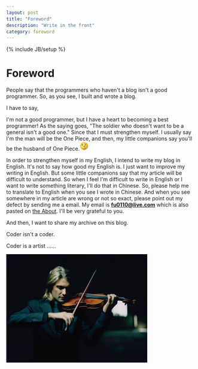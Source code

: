 ```yaml
---
layout: post
title: "Foreword"
description: "Write in the front"
category: foreword
---
```

{% include JB/setup %}

Foreword
========
People say that the programmers who haven't a blog isn't a good programmer.
So, as you see, I built and wrote a blog.

I have to say, 
<!-- more -->
I'm not a good programmer, but I have a heart to becoming a best programmer!
As the saying goes, "The soldier who doesn't want to be a general isn't a good one."
Since that I must strengthen myself.
I usually say I'm the man will be the One Piece, and then, my little companions say you'll be the husband of One Piece.<img src="/assets/images/foreword/picknose.gif">

In order to strengthen myself in my English, I intend to write my blog in English.
It's not to say how good my English is.
I just want to improve my writing in English.
But some little companions say that my article will be difficult to understand.
So when I feel I'm difficult to write in English or I want to write something literary, I'll do that in Chinese.
So, please help me to translate to English when you see I wrote in Chinese.
And when you see somewhere in my article are wrong or not so exact, please point out my defect by sending me a email. My email is <strong>fu0110@live.com</strong> which is also pasted on [the About](http://gustfu.github.io/about.html).
I'll be very grateful to you.

And then, I want to share my archive on this blog.

Coder isn't a coder.

Coder is a artist ……

![](/assets/images/foreword/artist.png)
